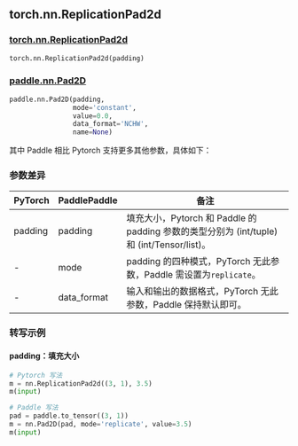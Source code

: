## torch.nn.ReplicationPad2d
### [torch.nn.ReplicationPad2d](https://pytorch.org/docs/stable/generated/torch.nn.ReplicationPad2d.html?highlight=pad#torch.nn.ReplicationPad2d)

```python
torch.nn.ReplicationPad2d(padding)
```

### [paddle.nn.Pad2D](https://www.paddlepaddle.org.cn/documentation/docs/zh/api/paddle/nn/Pad2D_cn.html#pad2d)

```python
paddle.nn.Pad2D(padding,
                mode='constant',
                value=0.0,
                data_format='NCHW',
                name=None)
```

其中 Paddle 相比 Pytorch 支持更多其他参数，具体如下：
### 参数差异
| PyTorch       | PaddlePaddle | 备注                                                   |
| ------------- | ------------ | ------------------------------------------------------ |
| padding       | padding      | 填充大小，Pytorch 和 Paddle 的 padding 参数的类型分别为 (int/tuple) 和 (int/Tensor/list)。  |
| -             | mode         | padding 的四种模式，PyTorch 无此参数，Paddle 需设置为`replicate`。  |
| -             | data_format  | 输入和输出的数据格式，PyTorch 无此参数，Paddle 保持默认即可。  |


### 转写示例
#### padding：填充大小
```python
# Pytorch 写法
m = nn.ReplicationPad2d((3, 1), 3.5)
m(input)

# Paddle 写法
pad = paddle.to_tensor((3, 1))
m = nn.Pad2D(pad, mode='replicate', value=3.5)
m(input)
```
